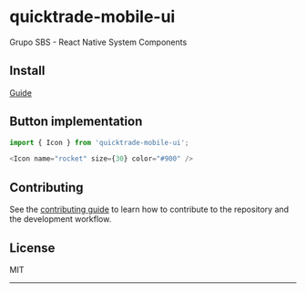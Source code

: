 # quicktrade-mobile-ui

Grupo SBS - React Native System Components

## Install
[Guide](https://github.com/oblador/react-native-vector-icons?tab=readme-ov-file#installation)

## Button implementation

```js
import { Icon } from 'quicktrade-mobile-ui';

<Icon name="rocket" size={30} color="#900" />
```

## Contributing

See the [contributing guide](../../../../CONTRIBUTING.md) to learn how to contribute to the repository and the development workflow.

## License

MIT

---
